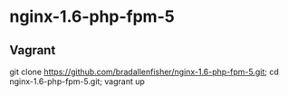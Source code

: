 # nginx-1.6-php-fpm-5

## Vagrant
git clone https://github.com/bradallenfisher/nginx-1.6-php-fpm-5.git; cd nginx-1.6-php-fpm-5.git; vagrant up
